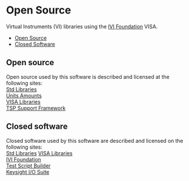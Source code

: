 # Open Source

Virtual Instruments (VI) libraries using the [IVI Foundation] VISA.

* [Open Source](#Open-Source)
* [Closed Software](#Closed-software)

<a name="Open-Source"></a>
## Open source
Open source used by this software is described and licensed at the
following sites:  
[Std Libraries]  
[Units Amounts]  
[VISA Libraries]  
[TSP Support Framework]

<a name="Closed-software"></a>
## Closed software
Closed software used by this software are described and licensed on
the following sites:  
[Std Libraries]
[VISA Libraries]  
[IVI Foundation]  
[Test Script Builder]  
[Keysight I/O Suite]  

[MEGA packages folder]: https://mega.nz/folder/KEcVxC5a#GYnmvMcwP4yI4tsocD31Pg
[Enums Libraries]: https://bitbucket.org/davidhary/dn.enums
[Json Libraries]: https://bitbucket.org/davidhary/dn.json
[Logging Libraries]: https://bitbucket.org/davidhary/dn.logging
[Std Libraries]: https://bitbucket.org/davidhary/dn.std
[Tracing Libraries]: https://bitbucket.org/davidhary/dn.tracing
[Win Libraries]: https://bitbucket.org/davidhary/dn.win
[Win Controls Libraries]: https://bitbucket.org/davidhary/dn.win.controls
[Win Forms Libraries]: https://bitbucket.org/davidhary/dn.win.forms
[Units Amounts]: https://www.github.com/atrcoder/units-amounts
[VI Libraries]: https://www.github.com/atecoder/dn.vi.ivi
[VISA Libraries]: https://www.bitbucket.org/davidhary/dn.visa
[TSP Support Framework]: https://www.github.com/atecoder/tsp.1.core
[TSP TTM Framework]: https://www.github.com/atecoder/tsp.1.ttm

[IVI Foundation]: https://www.ivifoundation.org
[Keysight I/O Suite]: https://www.keysight.com/en/pd-1985909/io-libraries-suite
[NI VISA]: https://www.ni.com/en-us/support/downloads/drivers/download.ni-visa.html#346210
[Test Script Builder]: https://www.tek.com/keithley-test-script-builder
[Microsoft .NET Framework]: https://dotnet.microsoft.com/download

[external repositories]: ExternalReposCommits.csv
[IDE Repository]: https://www.bitbucket.org/davidhary/vs.ide
[WiX Repository]: https://www.bitbucket.org/davidhary/vs.wix
